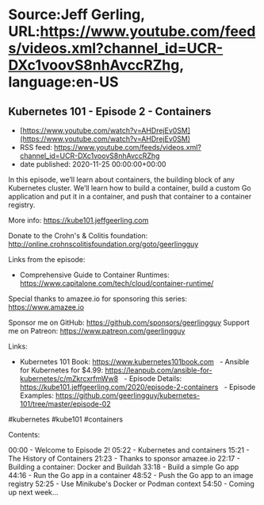 # Source:Jeff Gerling, URL:https://www.youtube.com/feeds/videos.xml?channel_id=UCR-DXc1voovS8nhAvccRZhg, language:en-US

## Kubernetes 101 - Episode 2 - Containers
 - [https://www.youtube.com/watch?v=AHDrejEv0SM](https://www.youtube.com/watch?v=AHDrejEv0SM)
 - RSS feed: https://www.youtube.com/feeds/videos.xml?channel_id=UCR-DXc1voovS8nhAvccRZhg
 - date published: 2020-11-25 00:00:00+00:00

In this episode, we’ll learn about containers, the building block of any Kubernetes cluster. We’ll learn how to build a container, build a custom Go application and put it in a container, and push that container to a container registry.

More info: https://kube101.jeffgeerling.com

Donate to the Crohn's & Colitis foundation: http://online.crohnscolitisfoundation.org/goto/geerlingguy

Links from the episode:

  - Comprehensive Guide to Container Runtimes: https://www.capitalone.com/tech/cloud/container-runtime/

Special thanks to amazee.io for sponsoring this series: https://www.amazee.io

Sponsor me on GitHub: https://github.com/sponsors/geerlingguy
Support me on Patreon: https://www.patreon.com/geerlingguy

Links:

  - Kubernetes 101 Book: https://www.kubernetes101book.com
  - Ansible for Kubernetes for $4.99: https://leanpub.com/ansible-for-kubernetes/c/mZkrcxrfmWw8
  - Episode Details: https://kube101.jeffgeerling.com/2020/episode-2-containers
  - Episode Examples: https://github.com/geerlingguy/kubernetes-101/tree/master/episode-02

#kubernetes #kube101 #containers

Contents:

00:00 - Welcome to Episode 2!
05:22 - Kubernetes and containers
15:21 - The History of Containers
21:23 - Thanks to sponsor amazee.io
22:17 - Building a container: Docker and Buildah
33:18 - Build a simple Go app
44:16 - Run the Go app in a container
48:52 - Push the Go app to an image registry
52:25 - Use Minikube's Docker or Podman context
54:50 - Coming up next week...

